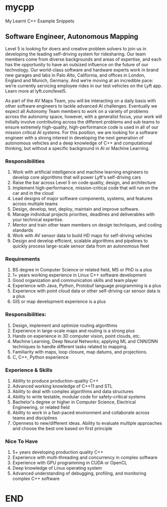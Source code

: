 # mycpp
My Learnt C++ Example Snippets

## Software Engineer, Autonomous Mapping
Level 5 is looking for doers and creative problem solvers to join us in developing the leading self-driving system for ridesharing. Our team members come from diverse backgrounds and areas of expertise, and each has the opportunity to have an outsized influence on the future of our technology. Our world-class software and hardware experts work in brand new garages and labs in Palo Alto, California, and offices in London, England and Munich, Germany. And we’re moving at an incredible pace: we’re currently servicing employee rides in our test vehicles on the Lyft app. Learn more at lyft.com/level5.

As part of the AV Maps Team, you will be interacting on a daily basis with other software engineers to tackle advanced AI challenges. Eventually we expect all Autonomy Team members to work on a variety of problems across the autonomy space, however, with a generalist focus, your work will initially involve contributing across the different problems and sub teams to ensure extremely high-quality, high-performance code is used in all of our mission critical AI systems. For this position, we are looking for a software engineer with a strong interest in developing the next generation of autonomous vehicles and a deep knowledge of C++ and computational thinking, but without a specific background in AI or Machine Learning.

### Responsibilities
 1. Work with artificial intelligence and machine learning engineers to develop core algorithms that will power Lyft's self-driving cars
 2. Raise the bar across Level 5 on code quality, design, and architecture
 3. Implement high-performance, mission-critical code that will run on the car and in the cloud
 4. Lead designs of major software components, systems, and features across multiple teams
 5. Design, develop, test, deploy, maintain and improve software.
 6. Manage individual projects priorities, deadlines and deliverables with your technical expertise.
 7. Mentor and train other team members on design techniques, and coding standards
 8. Work with AV sensor data to build HD maps for self-driving vehicles
 9. Design and develop efficient, scalable algorithms and pipelines to quickly process large-scale sensor data from an autonomous fleet

### Requirements
 1. BS degree in Computer Science or related field, MS or PhD is a plus
 2. 1+ years working experience in Linux C++ software development
 3. Good organization and communication skills and team player
 4. Experience with Java, Python, Protobuf language programming is a plus
 5. Experience with point cloud data or other self-driving car sensor data is a plus
 6. GIS or map development experience is a plus

### Responsibilities:
 1. Design, implement and optimize routing algorithms
 2. Experience in large-scale maps and routing is a strong plus
 3. Hands on experience in 3D computer vision, point clouds, etc.
 4. Machine Learning, Deep Neural Networks; applying ML and CNN/DNN techniques to handle different tasks related to mapping.
 5. Familiarity with maps, loop closure, map datums, and projections.
 6. C, C++, Python experience

### Experience & Skills
 1. Ability to produce production-quality C++
 2. Advanced working knowledge of C++11 and STL
 3. Ability to deal with complex algorithms and data structures
 4. Ability to write testable, modular code for safety-critical systems
 5. Bachelor's degree or higher in Computer Science, Electrical Engineering, or related field
 6. Ability to work in a fast-paced environment and collaborate across teams and disciplines
 7. Openness to new/different ideas. Ability to evaluate multiple approaches and choose the best one based on first principle

### Nice To Have
 1. 5+ years developing production quality C++
 2. Experience with multi-threading and concurrency in complex software
 3. Experience with GPU programming in CUDA or OpenCL
 4. Deep knowledge of Linux operating system
 5. Advanced understanding of debugging, profiling, and monitoring complex C++ software

# END
